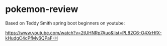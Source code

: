 # pokemon-review

Based on Teddy Smith spring boot beginners on youtube:

https://www.youtube.com/watch?v=2tUHNRp7Auo&list=PL82C6-O4XrHfX-kHudgC4cPfMy6QPaF-H
